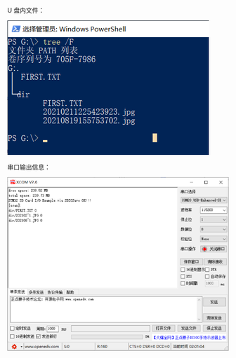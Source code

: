 U 盘内文件：

![image-20221130020239408](README.assets/image-20221130020239408.png)

串口输出信息：

![image-20221130020117572](README.assets/image-20221130020117572.png)